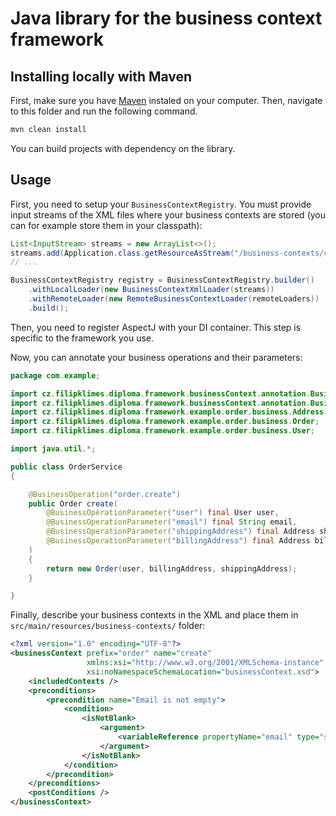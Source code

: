 # Java library for the business context framework

## Installing locally with Maven

First, make sure you have [Maven](https://maven.apache.org/) instaled on your computer.
Then, navigate to this folder and run the following command.

```bash
mvn clean install
```

You can build projects with dependency on the library.

## Usage

First, you need to setup your `BusinessContextRegistry`.
You must provide input streams of the XML files where your business contexts are stored (you can for example store them in your classpath):

```java
List<InputStream> streams = new ArrayList<>();
streams.add(Application.class.getResourceAsStream("/business-contexts/create.xml"));
// ...

BusinessContextRegistry registry = BusinessContextRegistry.builder()
    .withLocalLoader(new BusinessContextXmlLoader(streams))
    .withRemoteLoader(new RemoteBusinessContextLoader(remoteLoaders))
    .build();
```

Then, you need to register AspectJ with your DI container. This step is specific to the framework you use.

Now, you can annotate your business operations and their parameters:

```java
package com.example;

import cz.filipklimes.diploma.framework.businessContext.annotation.BusinessOperation;
import cz.filipklimes.diploma.framework.businessContext.annotation.BusinessOperationParameter;
import cz.filipklimes.diploma.framework.example.order.business.Address;
import cz.filipklimes.diploma.framework.example.order.business.Order;
import cz.filipklimes.diploma.framework.example.order.business.User;

import java.util.*;

public class OrderService
{

    @BusinessOperation("order.create")
    public Order create(
        @BusinessOperationParameter("user") final User user,
        @BusinessOperationParameter("email") final String email,
        @BusinessOperationParameter("shippingAddress") final Address shippingAddress,
        @BusinessOperationParameter("billingAddress") final Address billingAddress
    )
    {
        return new Order(user, billingAddress, shippingAddress);
    }

}

```

Finally, describe your business contexts in the XML and place them in `src/main/resources/business-contexts/` folder:

```xml
<?xml version="1.0" encoding="UTF-8"?>
<businessContext prefix="order" name="create"
                 xmlns:xsi="http://www.w3.org/2001/XMLSchema-instance"
                 xsi:noNamespaceSchemaLocation="businessContext.xsd">
    <includedContexts />
    <preconditions>
        <precondition name="Email is not empty">
            <condition>
                <isNotBlank>
                    <argument>
                        <variableReference propertyName="email" type="string" />
                    </argument>
                </isNotBlank>
            </condition>
        </precondition>
    </preconditions>
    <postConditions />
</businessContext>
```
